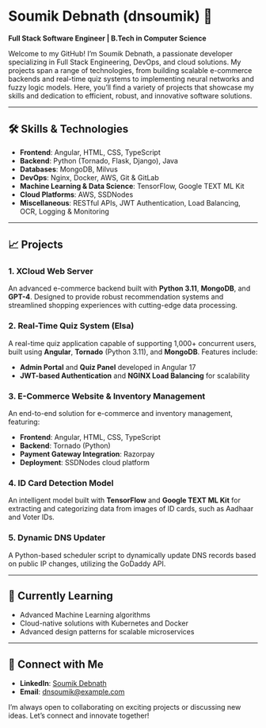 # Soumik Debnath (dnsoumik) 👋

**Full Stack Software Engineer | B.Tech in Computer Science**

Welcome to my GitHub! I’m Soumik Debnath, a passionate developer specializing in Full Stack Engineering, DevOps, and cloud solutions. My projects span a range of technologies, from building scalable e-commerce backends and real-time quiz systems to implementing neural networks and fuzzy logic models. Here, you’ll find a variety of projects that showcase my skills and dedication to efficient, robust, and innovative software solutions.

---

## 🛠️ Skills & Technologies

- **Frontend**: Angular, HTML, CSS, TypeScript
- **Backend**: Python (Tornado, Flask, Django), Java
- **Databases**: MongoDB, Milvus
- **DevOps**: Nginx, Docker, AWS, Git & GitLab
- **Machine Learning & Data Science**: TensorFlow, Google TEXT ML Kit
- **Cloud Platforms**: AWS, SSDNodes
- **Miscellaneous**: RESTful APIs, JWT Authentication, Load Balancing, OCR, Logging & Monitoring

---

## 📈 Projects

### 1. XCloud Web Server
An advanced e-commerce backend built with **Python 3.11**, **MongoDB**, and **GPT-4**. Designed to provide robust recommendation systems and streamlined shopping experiences with cutting-edge data processing.

### 2. Real-Time Quiz System (Elsa)
A real-time quiz application capable of supporting 1,000+ concurrent users, built using **Angular**, **Tornado** (Python 3.11), and **MongoDB**. Features include:
   - **Admin Portal** and **Quiz Panel** developed in Angular 17
   - **JWT-based Authentication** and **NGINX Load Balancing** for scalability

### 3. E-Commerce Website & Inventory Management
An end-to-end solution for e-commerce and inventory management, featuring:
   - **Frontend**: Angular, HTML, CSS, TypeScript
   - **Backend**: Tornado (Python)
   - **Payment Gateway Integration**: Razorpay
   - **Deployment**: SSDNodes cloud platform

### 4. ID Card Detection Model
An intelligent model built with **TensorFlow** and **Google TEXT ML Kit** for extracting and categorizing data from images of ID cards, such as Aadhaar and Voter IDs.

### 5. Dynamic DNS Updater
A Python-based scheduler script to dynamically update DNS records based on public IP changes, utilizing the GoDaddy API.

---

## 🌱 Currently Learning

- Advanced Machine Learning algorithms
- Cloud-native solutions with Kubernetes and Docker
- Advanced design patterns for scalable microservices

---

## 🤝 Connect with Me

- **LinkedIn**: [Soumik Debnath](https://www.linkedin.com/in/dnsoumik)
- **Email**: [dnsoumik@example.com](mailto:dnsoumik.org@gmail.com)

I’m always open to collaborating on exciting projects or discussing new ideas. Let’s connect and innovate together!
